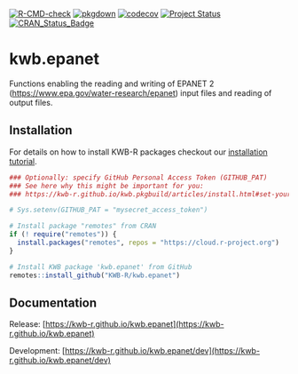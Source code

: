 [![R-CMD-check](https://github.com/KWB-R/kwb.epanet/workflows/R-CMD-check/badge.svg)](https://github.com/KWB-R/kwb.epanet/actions?query=workflow%3AR-CMD-check)
[![pkgdown](https://github.com/KWB-R/kwb.epanet/workflows/pkgdown/badge.svg)](https://github.com/KWB-R/kwb.epanet/actions?query=workflow%3Apkgdown)
[![codecov](https://codecov.io/github/KWB-R/kwb.epanet/branch/master/graphs/badge.svg)](https://codecov.io/github/KWB-R/kwb.epanet)
[![Project Status](https://img.shields.io/badge/lifecycle-maturing-blue.svg)](https://www.tidyverse.org/lifecycle/#maturing)
[![CRAN_Status_Badge](https://www.r-pkg.org/badges/version/kwb.epanet)]()

# kwb.epanet

Functions enabling the reading and writing of
EPANET 2 (https://www.epa.gov/water-research/epanet) input files and
reading of output files.

## Installation

For details on how to install KWB-R packages checkout our [installation tutorial](https://kwb-r.github.io/kwb.pkgbuild/articles/install.html).

```r
### Optionally: specify GitHub Personal Access Token (GITHUB_PAT)
### See here why this might be important for you:
### https://kwb-r.github.io/kwb.pkgbuild/articles/install.html#set-your-github_pat

# Sys.setenv(GITHUB_PAT = "mysecret_access_token")

# Install package "remotes" from CRAN
if (! require("remotes")) {
  install.packages("remotes", repos = "https://cloud.r-project.org")
}

# Install KWB package 'kwb.epanet' from GitHub
remotes::install_github("KWB-R/kwb.epanet")
```

## Documentation

Release: [https://kwb-r.github.io/kwb.epanet](https://kwb-r.github.io/kwb.epanet)

Development: [https://kwb-r.github.io/kwb.epanet/dev](https://kwb-r.github.io/kwb.epanet/dev)
